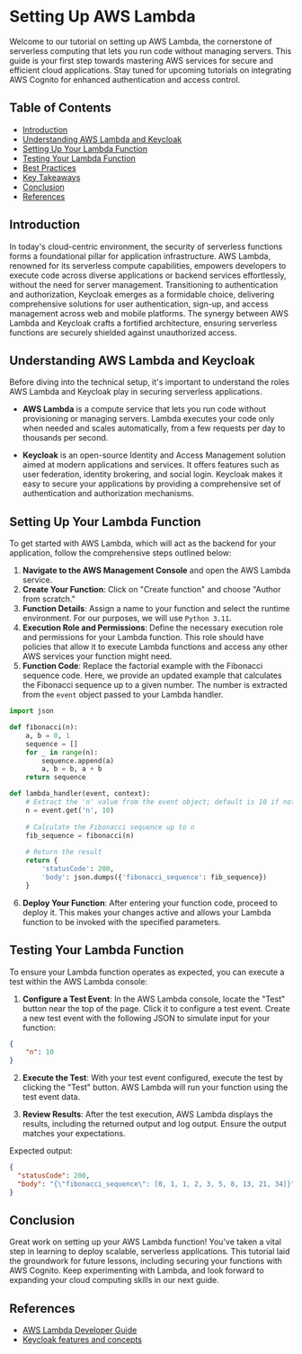 # Setting Up AWS Lambda

Welcome to our tutorial on setting up AWS Lambda, the cornerstone of serverless computing that lets you run code without managing servers. This guide is your first step towards mastering AWS services for secure and efficient cloud applications. Stay tuned for upcoming tutorials on integrating AWS Cognito for enhanced authentication and access control.

## Table of Contents

- [Introduction](#introduction)
- [Understanding AWS Lambda and Keycloak](#understanding-aws-lambda-and-keycloak)
- [Setting Up Your Lambda Function](#setting-up-your-lambda-function)
- [Testing Your Lambda Function](#testing-your-lambda-function)
- [Best Practices](#best-practices)
- [Key Takeaways](#key-takeaways)
- [Conclusion](#conclusion)
- [References](#references)

## Introduction

In today's cloud-centric environment, the security of serverless functions forms a foundational pillar for application infrastructure. AWS Lambda, renowned for its serverless compute capabilities, empowers developers to execute code across diverse applications or backend services effortlessly, without the need for server management. Transitioning to authentication and authorization, Keycloak emerges as a formidable choice, delivering comprehensive solutions for user authentication, sign-up, and access management across web and mobile platforms. The synergy between AWS Lambda and Keycloak crafts a fortified architecture, ensuring serverless functions are securely shielded against unauthorized access.

## Understanding AWS Lambda and Keycloak

Before diving into the technical setup, it's important to understand the roles AWS Lambda and Keycloak play in securing serverless applications.

- **AWS Lambda** is a compute service that lets you run code without provisioning or managing servers. Lambda executes your code only when needed and scales automatically, from a few requests per day to thousands per second.

- **Keycloak** is an open-source Identity and Access Management solution aimed at modern applications and services. It offers features such as user federation, identity brokering, and social login. Keycloak makes it easy to secure your applications by providing a comprehensive set of authentication and authorization mechanisms.

## Setting Up Your Lambda Function

To get started with AWS Lambda, which will act as the backend for your application, follow the comprehensive steps outlined below:

1. **Navigate to the AWS Management Console** and open the AWS Lambda service.
2. **Create Your Function**: Click on "Create function" and choose "Author from scratch."
3. **Function Details**: Assign a name to your function and select the runtime environment. For our purposes, we will use `Python 3.11`.
4. **Execution Role and Permissions**: Define the necessary execution role and permissions for your Lambda function. This role should have policies that allow it to execute Lambda functions and access any other AWS services your function might need.
5. **Function Code**: Replace the factorial example with the Fibonacci sequence code. Here, we provide an updated example that calculates the Fibonacci sequence up to a given number. The number is extracted from the `event` object passed to your Lambda handler.

```python
import json

def fibonacci(n):
    a, b = 0, 1
    sequence = []
    for _ in range(n):
        sequence.append(a)
        a, b = b, a + b
    return sequence

def lambda_handler(event, context):
    # Extract the 'n' value from the event object; default is 10 if not provided
    n = event.get('n', 10)
    
    # Calculate the Fibonacci sequence up to n
    fib_sequence = fibonacci(n)
    
    # Return the result
    return {
        'statusCode': 200,
        'body': json.dumps({'fibonacci_sequence': fib_sequence})
    }
```

6. **Deploy Your Function**: After entering your function code, proceed to deploy it. This makes your changes active and allows your Lambda function to be invoked with the specified parameters.

## Testing Your Lambda Function

To ensure your Lambda function operates as expected, you can execute a test within the AWS Lambda console:

1. **Configure a Test Event**: In the AWS Lambda console, locate the "Test" button near the top of the page. Click it to configure a test event. Create a new test event with the following JSON to simulate input for your function:

```json
{
    "n": 10
}
```

2. **Execute the Test**: With your test event configured, execute the test by clicking the "Test" button. AWS Lambda will run your function using the test event data.

3. **Review Results**: After the test execution, AWS Lambda displays the results, including the returned output and log output. Ensure the output matches your expectations.

Expected output:

```json
{
  "statusCode": 200,
  "body": "{\"fibonacci_sequence\": [0, 1, 1, 2, 3, 5, 8, 13, 21, 34]}"
}
```

## Conclusion

Great work on setting up your AWS Lambda function! You've taken a vital step in learning to deploy scalable, serverless applications. This tutorial laid the groundwork for future lessons, including securing your functions with AWS Cognito. Keep experimenting with Lambda, and look forward to expanding your cloud computing skills in our next guide.

## References

- [AWS Lambda Developer Guide](https://docs.aws.amazon.com/lambda/latest/dg/welcome.html)
- [Keycloak features and concepts](https://www.keycloak.org/docs/latest/server_admin/#keycloak-features-and-concepts)